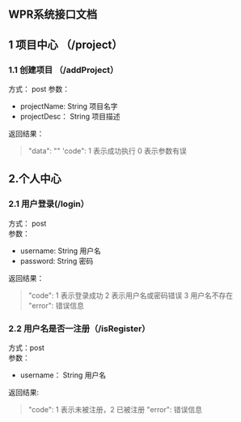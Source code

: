 ## WPR系统接口文档

##  1 项目中心 （/project）
### 1.1 创建项目 （/addProject）
方式： post
参数：  
* projectName: String 项目名字
* projectDesc： String  项目描述

返回结果：  
> "data": ""
> 'code": 1 表示成功执行 0 表示参数有误


## 2.个人中心
### 2.1 用户登录(/login）
方式： post  
参数：
* username: String 用户名
* password: String 密码  

返回结果：  
> "code": 1 表示登录成功  2 表示用户名或密码错误 3 用户名不存在  
> "error": 错误信息

### 2.2 用户名是否一注册（/isRegister） 
方式：post  
参数：  
* username： String 用户名

返回结果:
> "code": 1 表示未被注册，2 已被注册
>"error": 错误信息

